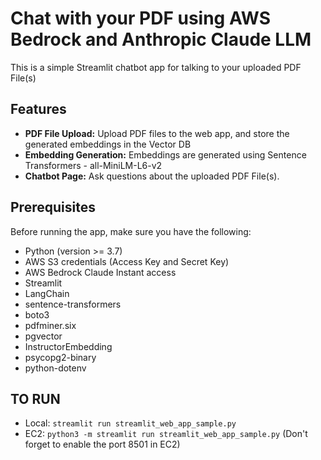 # Chat with your PDF using AWS Bedrock and Anthropic Claude LLM

This is a simple Streamlit chatbot app for talking to your uploaded PDF File(s)

## Features

- **PDF File Upload:** Upload PDF files to the web app, and store the generated embeddings in the Vector DB
- **Embedding Generation:** Embeddings are generated using Sentence Transformers - all-MiniLM-L6-v2
- **Chatbot Page:** Ask questions about the uploaded PDF File(s).

## Prerequisites

Before running the app, make sure you have the following:

- Python (version >= 3.7)
- AWS S3 credentials (Access Key and Secret Key)
- AWS Bedrock Claude Instant access
- Streamlit
- LangChain
- sentence-transformers
- boto3
- pdfminer.six
- pgvector
- InstructorEmbedding
- psycopg2-binary
- python-dotenv

## TO RUN

- Local: ```streamlit run streamlit_web_app_sample.py```
- EC2: ```python3 -m streamlit run streamlit_web_app_sample.py``` (Don't forget to enable the port 8501 in EC2)
